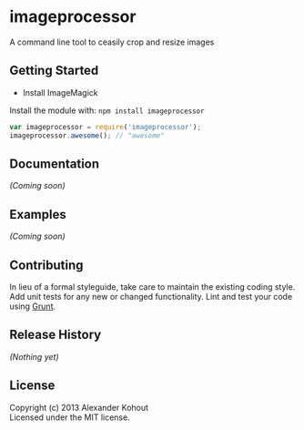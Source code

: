 # imageprocessor

A command line tool to ceasily crop and resize images

## Getting Started
* Install ImageMagick

Install the module with: `npm install imageprocessor`

```javascript
var imageprocessor = require('imageprocessor');
imageprocessor.awesome(); // "awesome"
```

## Documentation
_(Coming soon)_

## Examples
_(Coming soon)_

## Contributing
In lieu of a formal styleguide, take care to maintain the existing coding style. Add unit tests for any new or changed functionality. Lint and test your code using [Grunt](http://gruntjs.com/).

## Release History
_(Nothing yet)_

## License
Copyright (c) 2013 Alexander Kohout  
Licensed under the MIT license.
